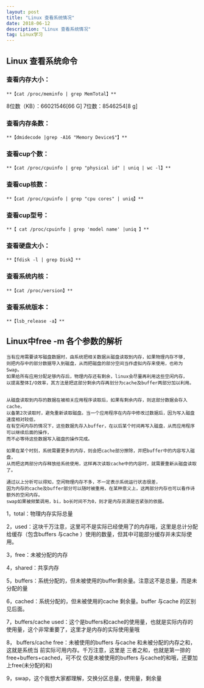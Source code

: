 ```yaml
---
layout: post
title: "Linux 查看系统情况"
date: 2018-06-12
description: "Linux 查看系统情况"
tag: Linux学习
---
```


## Linux 查看系统命令

### 查看内存大小：

	**【cat /proc/meminfo | grep MemTotal】**

8位数（KB）：66021546[66 G] 7位数：8546254[8 g] 

### 查看内存条数：

	**【dmidecode |grep -A16 "Memory Device$"】**

### 查看cup个数：

	**【cat /proc/cpuinfo | grep "physical id" | uniq | wc -l】**

### 查看cup核数：

	**【cat /proc/cpuinfo | grep "cpu cores" | uniq】**

### 查看cup型号：

	**【 cat /proc/cpuinfo | grep 'model name' |uniq 】**

### 查看硬盘大小：

	**【fdisk -l | grep Disk】**

### 查看系统内核：

	**【cat /proc/version】**

### 查看系统版本：

	**【lsb_release -a】**

## Linux中free -m 各个参数的解析

    当有应用需要读写磁盘数据时，由系统把相关数据从磁盘读取到内存，如果物理内存不够,  
    则把内存中的部分数据导入到磁盘，从而把磁盘的部分空间当作虚拟内存来使用，也称为Swap。  
    如果给所有应用分配足够内存后，物理内存还有剩余，linux会尽量再利用这些空闲内存，  
    以提高整体I/O效率，其方法是把这部分剩余内存再划分为cache及buffer两部分加以利用。  
    
    
    从磁盘读取到内存的数据在被相关应用程序读取后，如果有剩余内存，则这部分数据会存入cache，  
    以备第2次读取时，避免重新读取磁盘。当一个应用程序在内存中修改过数据后，因为写入磁盘速度相对较低，  
    在有空闲内存的情况下，这些数据先存入buffer，在以后某个时间再写入磁盘，从而应用程序可以继续后面的操作，  
    而不必等待这些数据写入磁盘的操作完成。  
    
    如果在某个时刻，系统需要更多的内存，则会把cache部分擦除，并把buffer中的内容写入磁盘，  
    从而把这两部分内存释放给系统使用，这样再次读取cache中的内容时，就需要重新从磁盘读取了。
    
    通过以上分析可以得知，空闲物理内存不多，不一定表示系统运行状态很差，  
    因为内存的cache及buffer部分可以随时被重用，在某种意义上，这两部分内存也可以看作诗额外的空闲内存。  
    swap如果被频繁调用，bi，bo长时间不为0，则才是内存资源是否紧张的依据。
    
 

    

1，total：物理内存实际总量

2，used：这块千万注意，这里可不是实际已经使用了的内存哦，这里是总计分配给缓存（包含buffers 与cache ）使用的数量，但其中可能部分缓存并未实际使用。

3，free：未被分配的内存

4，shared：共享内存

5，buffers：系统分配的，但未被使用的buffer剩余量。注意这不是总量，而是未分配的量

6，cached：系统分配的，但未被使用的cache 剩余量。buffer 与cache 的区别见后面。


7，buffers/cache used：这个是buffers和cache的使用量，也就是实际内存的使用量，这个非常重要了，这里才是内存的实际使用量哦


8， buffers/cache free：未被使用的buffers 与cache 和未被分配的内存之和，这就是系统当  前实际可用内存。千万注意，这里是 三者之和，也就是第一排的 free+buffers+cached，可不仅  仅是未被使用的buffers 与cache的和哦，还要加上free(未分配的和)  


9，swap，这个我想大家都理解，交换分区总量，使用量，剩余量

